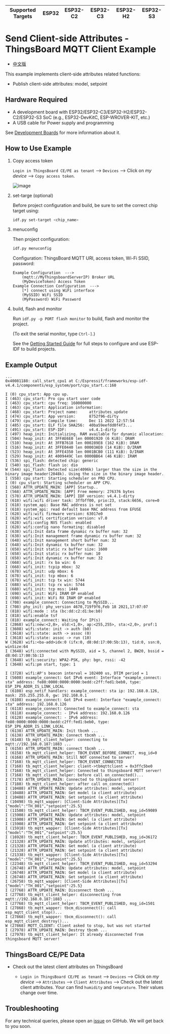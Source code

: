 | Supported Targets | ESP32 | ESP32-C2 | ESP32-C3 | ESP32-H2 | ESP32-S3 |
| ----------------- | ----- | -------- | -------- | -------- | -------- |

# Send Client-side Attributes - ThingsBoard MQTT Client Example

* [中文版](./README_CN.md)

This example implements client-side attributes related functions:

* Publish client-side attributes: model, setpoint

## Hardware Required

* A development board with ESP32/ESP32-C3/ESP32-H2/ESP32-C2/ESP32-S3 SoC (e.g., ESP32-DevKitC, ESP-WROVER-KIT, etc.)
* A USB cable for Power supply and programming

See [Development Boards](https://www.espressif.com/en/products/devkits) for more information about it.

## How to Use Example

1. Copy access token

   `Login in ThingsBoard CE/PE as tenant` --> `Devices` --> Click on *my device* --> `Copy access token`.

   ![image](../../.docs/images//copy-access-token/copy-access-token-1.png)

2. set-targe (optional)

   Before project configuration and build, be sure to set the correct chip target using:

   ```bash
   idf.py set-target <chip_name>
   ```

3. menuconfig

   Then project configuration:

   ```bash
   idf.py menuconfig
   ```

   Configuration: ThingsBoard MQTT URI, access token, Wi-Fi SSID, password:

   ```menuconfig
   Example Configuration  --->
       (mqtt://MyThingsboardServerIP) Broker URL
       (MyDeviceToken) Access Token 
   Example Connection Configuration  --->
       [*] connect using WiFi interface
       (MySSID) WiFi SSID 
       (MyPassword) WiFi Password                  
   ```

4. build, flash and monitor

   Run `idf.py -p PORT flash monitor` to build, flash and monitor the project.

   (To exit the serial monitor, type ``Ctrl-]``.)

   See the [Getting Started Guide](https://idf.espressif.com/) for full steps to configure and use ESP-IDF to build projects.

## Example Output

```none
...
0x40081188: call_start_cpu1 at C:/Espressif/frameworks/esp-idf-v4.4.1/components/esp_system/port/cpu_start.c:160

I (0) cpu_start: App cpu up.
I (463) cpu_start: Pro cpu start user code
I (463) cpu_start: cpu freq: 160000000
I (463) cpu_start: Application information:
I (468) cpu_start: Project name:     attributes_update
I (474) cpu_start: App version:      8752f96-dirty
I (479) cpu_start: Compile time:     Dec 11 2022 12:57:54
I (485) cpu_start: ELF file SHA256:  40ba59eefdd0f4f3...
I (491) cpu_start: ESP-IDF:          v4.4.1-dirty
I (497) heap_init: Initializing. RAM available for dynamic allocation:
I (504) heap_init: At 3FFAE6E0 len 00001920 (6 KiB): DRAM
I (510) heap_init: At 3FFB7618 len 000289E8 (162 KiB): DRAM
I (516) heap_init: At 3FFE0440 len 00003AE0 (14 KiB): D/IRAM
I (523) heap_init: At 3FFE4350 len 0001BCB0 (111 KiB): D/IRAM
I (529) heap_init: At 4009449C len 0000BB64 (46 KiB): IRAM
I (536) spi_flash: detected chip: generic
I (540) spi_flash: flash io: dio
W (544) spi_flash: Detected size(4096k) larger than the size in the binary image header(2048k). Using the size in the binary image header.
I (558) cpu_start: Starting scheduler on PRO CPU.
I (0) cpu_start: Starting scheduler on APP CPU.
I (568) ATTR_UPDATE_MAIN: [APP] Startup..
I (568) ATTR_UPDATE_MAIN: [APP] Free memory: 276376 bytes
I (578) ATTR_UPDATE_MAIN: [APP] IDF version: v4.4.1-dirty
I (618) wifi:wifi driver task: 3ffbff00, prio:23, stack:6656, core=0
I (618) system_api: Base MAC address is not set
I (618) system_api: read default base MAC address from EFUSE
I (628) wifi:wifi firmware version: 63017e0
I (628) wifi:wifi certification version: v7.0
I (628) wifi:config NVS flash: enabled
I (628) wifi:config nano formating: disabled
I (638) wifi:Init data frame dynamic rx buffer num: 32
I (638) wifi:Init management frame dynamic rx buffer num: 32
I (648) wifi:Init management short buffer num: 32
I (648) wifi:Init dynamic tx buffer num: 32
I (658) wifi:Init static rx buffer size: 1600
I (658) wifi:Init static rx buffer num: 10
I (658) wifi:Init dynamic rx buffer num: 32
I (668) wifi_init: rx ba win: 6
I (668) wifi_init: tcpip mbox: 32
I (678) wifi_init: udp mbox: 6
I (678) wifi_init: tcp mbox: 6
I (678) wifi_init: tcp tx win: 5744
I (688) wifi_init: tcp rx win: 5744
I (688) wifi_init: tcp mss: 1440
I (698) wifi_init: WiFi IRAM OP enabled
I (698) wifi_init: WiFi RX IRAM OP enabled
I (708) example_connect: Connecting to MySSID...
I (708) phy_init: phy_version 4670,719f9f6,Feb 18 2021,17:07:07
I (818) wifi:mode : sta (bc:dd:c2:d1:be:b0)
I (818) wifi:enable tsf
I (818) example_connect: Waiting for IP(s)
I (2868) wifi:new:<2,0>, old:<1,0>, ap:<255,255>, sta:<2,0>, prof:1
I (3608) wifi:state: init -> auth (b0)
I (3618) wifi:state: auth -> assoc (0)
I (3618) wifi:state: assoc -> run (10)
W (3628) wifi:<ba-add>idx:0 (ifx:0, d8:0d:17:00:5b:13), tid:0, ssn:0, winSize:64
I (3648) wifi:connected with MySSID, aid = 5, channel 2, BW20, bssid = d8:0d:17:00:5b:13
I (3648) wifi:security: WPA2-PSK, phy: bgn, rssi: -42
I (3648) wifi:pm start, type: 1

I (3728) wifi:AP's beacon interval = 102400 us, DTIM period = 1
I (5608) example_connect: Got IPv6 event: Interface "example_connect: sta" address: fe80:0000:0000:0000:bedd:c2ff:fed1:beb0, type: ESP_IP6_ADDR_IS_LINK_LOCAL
I (6108) esp_netif_handlers: example_connect: sta ip: 192.168.0.126, mask: 255.255.255.0, gw: 192.168.0.1
I (6108) example_connect: Got IPv4 event: Interface "example_connect: sta" address: 192.168.0.126
I (6118) example_connect: Connected to example_connect: sta
I (6118) example_connect: - IPv4 address: 192.168.0.126
I (6128) example_connect: - IPv6 address: fe80:0000:0000:0000:bedd:c2ff:fed1:beb0, type: ESP_IP6_ADDR_IS_LINK_LOCAL
I (6138) ATTR_UPDATE_MAIN: Init tbcmh ...
I (6138) ATTR_UPDATE_MAIN: Connect tbcmh ...
I (6148) tb_mqtt_client_helper: connecting to mqtt://192.168.0.187:1883 ...
I (6158) ATTR_UPDATE_MAIN: connect tbcmh ...
I (6158) tb_mqtt_client_helper: TBCM_EVENT_BEFORE_CONNECT, msg_id=0
I (6168) ATTR_UPDATE_MAIN: Still NOT connected to server!
I (7168) tb_mqtt_client_helper: TBCM_EVENT_CONNECTED
I (7168) tb_mqtt_client_helper: client->tbmqttclient = 0x3ffc5be0
I (7168) tb_mqtt_client_helper: Connected to thingsboard MQTT server!
I (7168) tb_mqtt_client_helper: before call on_connected()...
I (7178) ATTR_UPDATE_MAIN: Connected to thingsboard server!
I (7188) tb_mqtt_client_helper: after call on_connected()
I (10488) ATTR_UPDATE_MAIN: Update attributes: model, setpoint
I (10488) ATTR_UPDATE_MAIN: Get model (a client attribute)
I (10488) ATTR_UPDATE_MAIN: Get setpoint (a client attribute)
I (10498) tb_mqtt_wapper: [Client-Side Attributes][Tx] {"model":"TH_001","setpoint":25.5}
I (11508) tb_mqtt_client_helper: TBCM_EVENT_PUBLISHED, msg_id=59089
I (15908) ATTR_UPDATE_MAIN: Update attributes: model, setpoint
I (15908) ATTR_UPDATE_MAIN: Get model (a client attribute)
I (15908) ATTR_UPDATE_MAIN: Get setpoint (a client attribute)
I (15918) tb_mqtt_wapper: [Client-Side Attributes][Tx] {"model":"TH_001","setpoint":25.5}
I (16928) tb_mqtt_client_helper: TBCM_EVENT_PUBLISHED, msg_id=36172
I (21328) ATTR_UPDATE_MAIN: Update attributes: model, setpoint
I (21328) ATTR_UPDATE_MAIN: Get model (a client attribute)
I (21328) ATTR_UPDATE_MAIN: Get setpoint (a client attribute)
I (21338) tb_mqtt_wapper: [Client-Side Attributes][Tx] {"model":"TH_001","setpoint":25.5}
I (22348) tb_mqtt_client_helper: TBCM_EVENT_PUBLISHED, msg_id=53294
I (26748) ATTR_UPDATE_MAIN: Update attributes: model, setpoint
I (26748) ATTR_UPDATE_MAIN: Get model (a client attribute)
I (26748) ATTR_UPDATE_MAIN: Get setpoint (a client attribute)
I (26758) tb_mqtt_wapper: [Client-Side Attributes][Tx] {"model":"TH_001","setpoint":25.5}
I (27768) ATTR_UPDATE_MAIN: Disconnect tbcmh ...
I (27768) tb_mqtt_client_helper: disconnecting from mqtt://192.168.0.187:1883 ...
I (27768) tb_mqtt_client_helper: TBCM_EVENT_PUBLISHED, msg_id=1501
I (27868) tb_mqtt_wapper: tbcm_disconnect(): call esp_mqtt_client_stop()...
I (27868) tb_mqtt_wapper: tbcm_disconnect(): call esp_mqtt_client_destroy()...
W (27868) MQTT_CLIENT: Client asked to stop, but was not started
I (27978) ATTR_UPDATE_MAIN: Destroy tbcmh ...
I (27978) tb_mqtt_client_helper: It already disconnected from thingsboard MQTT server!
```

## ThingsBoard CE/PE Data

* Check out the latest client attributes on ThingsBoard

   * `Login in ThingsBoard CE/PE as tenant` --> `Devices` --> Click on *my device* --> `Attributes`  --> `Client Attributes` --> Check out the latest client attributes. Your can find `humidity` and `temprature`. Their values change over time.

## Troubleshooting

For any technical queries, please open an [issue](https://github.com/liang-zhu-zi/esp32-thingsboard-mqtt-client/issues) on GitHub. We will get back to you soon.
